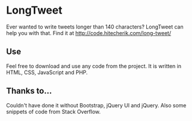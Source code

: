 LongTweet
=========

Ever wanted to write tweets longer than 140 characters? LongTweet can help you with that. Find it at http://code.hitecherik.com/long-tweet/

## Use
Feel free to download and use any code from the project. It is written in HTML, CSS, JavaScript and PHP.

## Thanks to...
Couldn't have done it without Bootstrap, jQuery UI and jQuery. Also some snippets of code from Stack Overflow.
